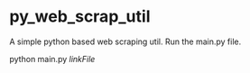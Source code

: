 # py_web_scrap_util

A simple python based web scraping util.
Run the main.py file.

python main.py _linkFile_
